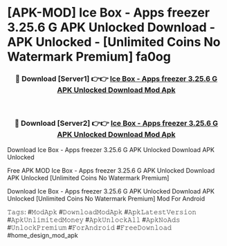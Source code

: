 # [APK-MOD] Ice Box - Apps freezer 3.25.6 G APK Unlocked Download - APK Unlocked - [Unlimited Coins No Watermark Premium] fa0og



<div align="center">
<h3>🔴 Download [Server1] 👉👉 <a href="https://momento.my/?title=Ice_Box_-_Apps_freezer_3.25.6_G_APK_Unlocked_Download">Ice Box - Apps freezer 3.25.6 G APK Unlocked Download Mod Apk</a></h3><br>

<h3>🔴 Download [Server2] 👉👉 <a href="https://momento.my/?title=Ice_Box_-_Apps_freezer_3.25.6_G_APK_Unlocked_Download">Ice Box - Apps freezer 3.25.6 G APK Unlocked Download Mod Apk</a></h3>
</div>



Download Ice Box - Apps freezer 3.25.6 G APK Unlocked Download APK Unlocked

Free APK MOD Ice Box - Apps freezer 3.25.6 G APK Unlocked Download APK Unlocked [Unlimited Coins No Watermark Premium]

Download Ice Box - Apps freezer 3.25.6 G APK Unlocked Download APK Unlocked [Unlimited Coins No Watermark Premium] Mod For Android

𝚃𝚊𝚐𝚜: #𝙼𝚘𝚍𝙰𝚙𝚔 #𝙳𝚘𝚠𝚗𝚕𝚘𝚊𝚍𝙼𝚘𝚍𝙰𝚙𝚔 #𝙰𝚙𝚔𝙻𝚊𝚝𝚎𝚜𝚝𝚅𝚎𝚛𝚜𝚒𝚘𝚗 #𝙰𝚙𝚔𝚄𝚗𝚕𝚒𝚖𝚒𝚝𝚎𝚍𝙼𝚘𝚗𝚎𝚢 #𝙰𝚙𝚔𝚄𝚗𝚕𝚘𝚌𝚔𝙰𝚕𝚕 #𝙰𝚙𝚔𝙽𝚘𝙰𝚍𝚜 #𝚄𝚗𝚕𝚘𝚌𝚔𝙿𝚛𝚎𝚖𝚒𝚞𝚖 #𝙵𝚘𝚛𝙰𝚗𝚍𝚛𝚘𝚒𝚍 #𝙵𝚛𝚎𝚎𝙳𝚘𝚠𝚗𝚕𝚘𝚊𝚍 #home_design_mod_apk
